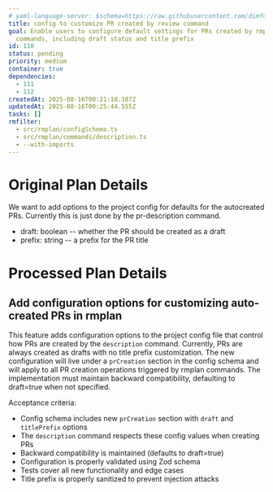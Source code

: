 ```yaml
---
# yaml-language-server: $schema=https://raw.githubusercontent.com/dimfeld/llmutils/main/schema/rmplan-plan-schema.json
title: config to customize PR created by review command
goal: Enable users to configure default settings for PRs created by rmplan
  commands, including draft status and title prefix
id: 110
status: pending
priority: medium
container: true
dependencies:
  - 111
  - 112
createdAt: 2025-08-16T00:21:10.187Z
updatedAt: 2025-08-16T00:25:44.555Z
tasks: []
rmfilter:
  - src/rmplan/configSchema.ts
  - src/rmplan/commands/description.ts
  - --with-imports
---
```


# Original Plan Details

We want to add options to the project config for defaults for the autocreated PRs. Currently this is just done by the
pr-description command.

- draft: boolean -- whether the PR should be created as a draft
- prefix: string -- a prefix for the PR title

# Processed Plan Details

## Add configuration options for customizing auto-created PRs in rmplan

This feature adds configuration options to the project config file that control how PRs are created by the `description` command. Currently, PRs are always created as drafts with no title prefix customization. The new configuration will live under a `prCreation` section in the config schema and will apply to all PR creation operations triggered by rmplan commands. The implementation must maintain backward compatibility, defaulting to draft=true when not specified.

Acceptance criteria:
- Config schema includes new `prCreation` section with `draft` and `titlePrefix` options
- The `description` command respects these config values when creating PRs
- Backward compatibility is maintained (defaults to draft=true)
- Configuration is properly validated using Zod schema
- Tests cover all new functionality and edge cases
- Title prefix is properly sanitized to prevent injection attacks
